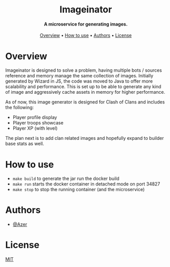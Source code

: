 <h1 align="center">
  <br>
  Imageinator
  <br>
</h1>
<h4 align="center">A microservice for generating images.</h4>
<p align="center">
  <a href="#overview">Overview</a>
  •
  <a href="#how-to-use">How to use</a>
  •
  <a href="#authors">Authors</a>
  •
  <a href="#license">License</a>
</p>

# Overview

Imageinator is designed to solve a problem, having multiple bots / sources reference and memory manage the same collection of images. Initially generated by Wizard in JS, the code was moved to Java to offer more scalability and performance. This is set up to be able to generate any kind of image and aggressively cache assets in memory for higher performance.

As of now, this image generator is designed for Clash of Clans and includes the following:

- Player profile display
- Player troops showcase
- Player XP (with level)

The plan next is to add clan related images and hopefully expand to builder base stats as well.

# How to use

- `make build` to generate the jar run the docker build
- `make run` starts the docker container in detached mode on port 34827
- `make stop` to stop the running container (and the microservice)

# Authors

- [@Azer](https://www.github.com/JamesIsAzer)

# License

[MIT](https://choosealicense.com/licenses/mit/)